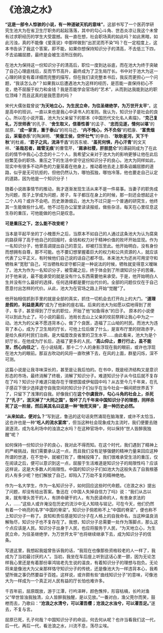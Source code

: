 # 《沧浪之水》

 **“这是一部令人惊骇的小说，有一种道破天机的意味”**。这部书写了一个医药学研究生池大为在省卫生厅职务的起起落落，其中的勾心斗角、世态炎凉让我这个未曾有过求职经历的学生大受震撼。我一直在想，社会职场真的如此吗？如此黑暗，如此污浊，真的不能像《爱莲说》中那样做到“出淤泥而不染”吗？在一定程度上，这本书告诉了我这个答案，即不能，如果你想保持知识分子的清高，不去低三下四，不去谄媚屈膝，最终是会被生活所压倒的。

在池大为保持这一份知识分子的清高后，职位一度到达谷底，而在池大为终于突破了自己心理底线后，反而节节高升，最终成为了卫生局厅长。书中对于池大为这一心理的转变有着详细而完整的描写，但在我们读完整本书后，我反而更担心一个问题，“我该怎么办”？如果我以后遭遇池大为这样的经历，是否能一直保持初心不变，绝不屈服于权力和金钱？我是否能学会官场的“艺术”，从而到达我能到达的职位顶峰？而且这真的是我愿意的吗？

宋代大儒张载曾说“**为天地立心，为生民立命，为往圣继绝学，为万世开太平**”。这是高中的班训，一直以来也是我心中读书人的准则。我认为，知识分子是社会的良心。所以在小说开篇，池大为父亲留下的那本《中国历代文化名人素描》，“**克己复礼，万世师表**”的孔子、“**舍生取义，信善性善**”的孟子、“**忠而见逐，情何以堪**”的屈原、“**成一家言，重于泰山**”的司马迁、“**内不愧心，外不负俗**”的嵇康、“**富贵烟云，采菊亦乐**”的陶渊明、“**笑傲王侯，空怀壮气**”的李白、“**耿耿星河，天下千秋**”的杜甫，“**君子之风，流泽千古**”的苏东坡、“**虽死何惧，丹心汗青**”的文天祥、“**圣哉忍者，踏雪无痕**”的曹雪芹，“**肩承社稷，肝胆昆仑**”的谭嗣同成为了在此后的情节中我心心念念的十二个人，我希望父亲对于池大为的影响更够让他在此后纷繁芜杂的职场、重压之下的生活中坚守这份知识分子的良心。池大为同样如此，现实中有很多不动声色的力量笼着在他身上，推动着他去走上那条谄媚屈膝的道路，似乎是无可抗拒的，但他仍然认为，哪怕孤独，哪怕冷落，他也要走自己认定的道路，因为他是一个知识分子！

随着小说故事情节的推动，我才逐渐发现生活从来不是一件易事。当妻子的职务成为问题，孩子上学成为问题，房子，车子都压在身上的时候，那一刻还会想起这十二个人吗？或许不会吧。历史渺渺烟云，池大为不过只是一个普通的研究生，他终其一生能做些什么呢。他不过在办公室里读读报纸，做些杂活，每天在心里叹息这生存的重压，可他能做的也只是叹息。

**可是重压之下，怎么能不改变呢？**

当本是平起平坐的丁小槐晋升之后，当原本不如自己的人通过这条池大为认为腐臭的路获得了高于他自己的回报时，金钱和权力对于精神价值的败坏开始显现。作为一名知识分子，他曾高调提出自己的意见，却被打压至此。他开始明白，没有身份而想拥有自尊，那不可能。也不要幻想掌握着巨大的权力和公共资源的人，就应该代表了公平正义，有时候他们自己说的话自己都不信。本来池大为还尚可用坚守和牺牲来“宽慰”自己，可当牺牲和坚守都只是一种说法的时候，牺牲就变得意义暧昧了。池大为作为一名知识分子，被雪藏之后，终于体会到了所谓知识分子的苦痛，对于他来说，最不能承受的就是没有什么东西需要他来承受。于是，他开始明白人生并没有什么最好的选择，任何选择都是要付出代价的。全部的问题仅仅在于自己愿意付出怎样的代价。从此，池大为在官场之路上开始“觉醒”了。

他开始相信抓到手里的就是全部的真实，抓住一切机会去打开向上的大门。“**道理是假的，利益是真的**”成为了他新的座右铭。后来的池大为如愿以偿地得到了房子，车子，甚至得到了厅长的职位，开始了他“如鱼得水”的日子。
原本的小说便可以到此为止了。可小说的最后，池局长去山上父亲的坟前祭拜让我心中为之一动。池大为的父亲不愿违背本心，做了个良医，造福了三山坳的村民。而池大为违背了本心，成为了卫生局的厅长，可他上位后做了什么，是宣布厅里的财政赤字，是给久疾的村民们治病，是大幅度改良省里的卫生水平……由此看来，池大为是个好厅长，在他成为厅长后，造福了更多的人民。“**高山仰止，景行行止，虽不能至，然心向往之**”。在小说结尾，那十二个人的身影浮现在我的眼前，或许也浮现在池大为的眼前。那亘古吹动的风将一直吹拂下去，在风的上面，群星闪烁，深不可测。

这篇小说是让我寻味深长的，甚至是让我后怕的。在书中，既是经济结构又是意识形态的市场，最终消解了终极，消解了知识分子。难道知识分子从今往后就不复存在了吗？知识分子难道只能存在于理想国或伊甸园中吗？从古至今几千年来，在孔子感召下很少选择退守自我空间的知识分子们似乎在当今社会一瞬间把世界丢下了，只留下了浅薄的自我。好像我们在**这个尔虞我诈，勾心斗角的社会上，杀死了“孔子”，泯灭掉了“大同之国”，毁坏了几千年来中国知识分子的理想，同样杀死了这一阶层，然后美其名曰这是一种“物竞天择”，是一种历史必然。**

“**从来如此，便对么？**”写到这，鲁迅的这句话突然涌现在脑海里，或许不太恰当，这也许也是一种“**吃人的流水宴席**”，但当这种社会现象成为主流时，我们便要去随波逐流，成为名利场中的浊浪之水吗？在这种官场中，何以保持“世人皆醉我独醒”呢？

如何保持一份知识分子的良心，我对此不得而知。在这个时代，我们遇到了精神上的严峻挑战，我们需要承认这一点，而且我们没有足够强健的精神力量来回应这种所谓的世道，在不觉中，就被打败了，缴械投降了。我们很难承受生活的重压，仅在阅读之后，便可以意识到这一点，屈服于生活难道是知识分子的局限性吗？应该这样说，这是大多数人的局限性。中国的知识分子们如池大为这般失去了自我根基的人有多少呢？他们解放了自己，却陷入了万劫不复的精神绝地。

作为一名大学生，作为一名知识分子，如何回应这些时代命题。《沧浪之水》提出了问题，却没有给出答案。鲁迅在《中国人失掉自信力了吗》说：“我们从古以来，就有埋头苦干的人，有拼命硬干的人，有为民请命的人，有舍身求法的人，……”这些人或许淹没在历史的流沙中无人知晓与铭记，可在今天，他们仍然有着一个响亮的名字“中国的脊梁”。知识分子倘若称不上“中国的脊梁”，便也称不上知识分子一称了。良知和责任感是知识分子在人格上的自我命名，当这种温良消解殆尽，知识分子也不复存在了。我想，知识分子总需要一处作为落脚点，那么这个点应该是人民。知识分子出身于人民，也应将服务于人民，“为天地立心，为生民立命，为往圣继绝学，为万世开太平”也将继续继承下去，成为知识分子的信条。

写道这里，我想起我姐曾告诉我的话，“我现在也像那些资格较老的人一样了，我成为了当初最讨厌的人”。当初，我坐在车后座上听到这话心里一颤，因为无论怎样我心里还是有着那份辜鸿铭老先生说的温良，有着知识分子的理想与抱负。无论将来是像池大为父亲那样恪守知识分子的传统，还是像池大为一样违背本心，我希望所做之事仍然要益于百姓。这样说，或许颇有些“曲线知识分子”的意味，可像池大为一样成为一个真正对人民有益的厅长怕也难许多。

千百年前，屈原既放，游于江潭，行吟泽畔，颜色憔悴，形容枯槁，长吟对渔父“举世皆浊我独清，众人皆醉我独醒，是以见放。”一番对白，渔父莞尔而笑，鼓枻而去，乃歌曰：“**沧浪之水清兮，可以濯吾缨；沧浪之水浊兮，可以濯吾足。**”遂去，不复与言。

屈原已死，孔子何哉？中国知识分子的命运，何去何从呢？也许当看我们这一代，后一代，再后一代，看沧浪之水，川流不息，荡尽尘埃。
